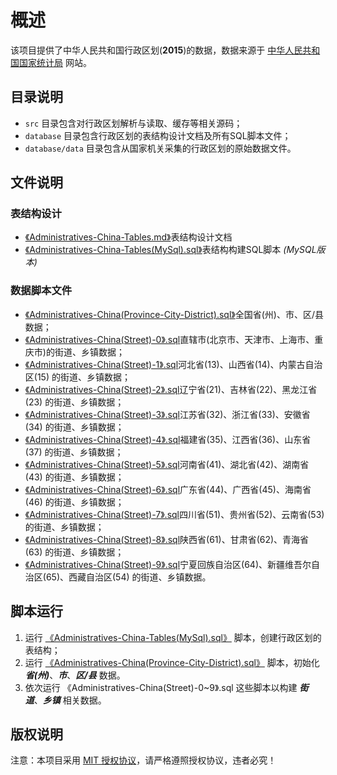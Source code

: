 # 概述

该项目提供了中华人民共和国行政区划(**2015**)的数据，数据来源于 [中华人民共和国国家统计局](http://www.stats.gov.cn/tjsj/tjbz/tjyqhdmhcxhfdm/2015/index.html) 网站。

## 目录说明

- `src` 目录包含对行政区划解析与读取、缓存等相关源码；
- `database` 目录包含行政区划的表结构设计文档及所有SQL脚本文件；
- `database/data` 目录包含从国家机关采集的行政区划的原始数据文件。

## 文件说明

### 表结构设计

- [《Administratives-China-Tables.md》](./database/Administratives-China-Tables.md)表结构设计文档
- [《Administratives-China-Tables(MySql).sql》](./database/Administratives-China-Tables(mysql).sql)表结构构建SQL脚本 _(MySQL版本)_

### 数据脚本文件

- [《Administratives-China(Province-City-District).sql》](./database/Administratives-China(Province-City-District).sql)全国省(州)、市、区/县数据；
- [《Administratives-China(Street)-0》.sql](./database/Administratives-China(Street)-0.sql)直辖市(北京市、天津市、上海市、重庆市)的街道、乡镇数据；
- [《Administratives-China(Street)-1》.sql](./database/Administratives-China(Street)-1.sql)河北省(13)、山西省(14)、内蒙古自治区(15) 的街道、乡镇数据；
- [《Administratives-China(Street)-2》.sql](./database/Administratives-China(Street)-2.sql)辽宁省(21)、吉林省(22)、黑龙江省(23) 的街道、乡镇数据；
- [《Administratives-China(Street)-3》.sql](./database/Administratives-China(Street)-3.sql)江苏省(32)、浙江省(33)、安徽省(34) 的街道、乡镇数据；
- [《Administratives-China(Street)-4》.sql](./database/Administratives-China(Street)-4.sql)福建省(35)、江西省(36)、山东省(37) 的街道、乡镇数据；
- [《Administratives-China(Street)-5》.sql](./database/Administratives-China(Street)-5.sql)河南省(41)、湖北省(42)、湖南省(43) 的街道、乡镇数据；
- [《Administratives-China(Street)-6》.sql](./database/Administratives-China(Street)-6.sql)广东省(44)、广西省(45)、海南省(46) 的街道、乡镇数据；
- [《Administratives-China(Street)-7》.sql](./database/Administratives-China(Street)-7.sql)四川省(51)、贵州省(52)、云南省(53) 的街道、乡镇数据；
- [《Administratives-China(Street)-8》.sql](./database/Administratives-China(Street)-8.sql)陕西省(61)、甘肃省(62)、青海省(63) 的街道、乡镇数据；
- [《Administratives-China(Street)-9》.sql](./database/Administratives-China(Street)-9.sql)宁夏回族自治区(64)、新疆维吾尔自治区(65)、西藏自治区(54) 的街道、乡镇数据。

## 脚本运行

1. 运行 [《Administratives-China-Tables(MySql).sql》](./database/Administratives-China-Tables(mysql).sql) 脚本，创建行政区划的表结构；
2. 运行 [《Administratives-China(Province-City-District).sql》](./database/Administratives-China(Province-City-District).sql) 脚本，初始化 **_省(州)_**、**_市_**、**_区/县_** 数据。
3. 依次运行 《Administratives-China(Street)-0~9》.sql 这些脚本以构建 **_街道_**、**_乡镇_** 相关数据。

## 版权说明

注意：本项目采用 [MIT 授权协议](https://github.com/Zongsoft/Administratives/blob/master/LICENSE)，请严格遵照授权协议，违者必究！
